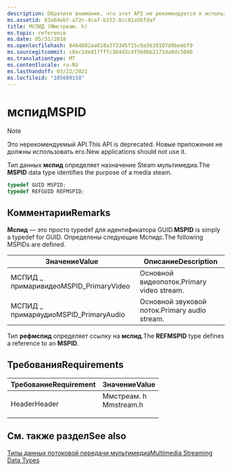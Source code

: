 ```yaml
---
description: Обратите внимание, что этот API не рекомендуется к использованию. Новые приложения не должны использовать его. Тип данных МСПИД определяет назначение Steam мультимедиа.
ms.assetid: 83a84eb7-a72c-4ca7-b152-8cc81a5bfdaf
title: МСПИД (Ммстреам. h)
ms.topic: reference
ms.date: 05/31/2018
ms.openlocfilehash: 8464882aa018a373345f15c0a5639107d9beebf9
ms.sourcegitcommit: c8ec1ded1ffffc364d3c4f560bb2171da0dc5040
ms.translationtype: MT
ms.contentlocale: ru-RU
ms.lasthandoff: 03/22/2021
ms.locfileid: "105689158"
---
```

# <a name="mspid"></a><span data-ttu-id="4bed9-105">мспид</span><span class="sxs-lookup"><span data-stu-id="4bed9-105">MSPID</span></span>

> [!Note]  
> <span data-ttu-id="4bed9-106">Это нерекомендуемый API.</span><span class="sxs-lookup"><span data-stu-id="4bed9-106">This API is deprecated.</span></span> <span data-ttu-id="4bed9-107">Новые приложения не должны использовать его.</span><span class="sxs-lookup"><span data-stu-id="4bed9-107">New applications should not use it.</span></span>

 

<span data-ttu-id="4bed9-108">Тип данных **мспид** определяет назначение Steam мультимедиа.</span><span class="sxs-lookup"><span data-stu-id="4bed9-108">The **MSPID** data type identifies the purpose of a media steam.</span></span>


```C++
typedef GUID MSPID;
typedef REFGUID REFMSPID;
```



## <a name="remarks"></a><span data-ttu-id="4bed9-109">Комментарии</span><span class="sxs-lookup"><span data-stu-id="4bed9-109">Remarks</span></span>

<span data-ttu-id="4bed9-110">**Мспид** — это просто typedef для идентификатора GUID.</span><span class="sxs-lookup"><span data-stu-id="4bed9-110">**MSPID** is simply a typedef for GUID.</span></span> <span data-ttu-id="4bed9-111">Определены следующие Мспидс.</span><span class="sxs-lookup"><span data-stu-id="4bed9-111">The following MSPIDs are defined.</span></span>



| <span data-ttu-id="4bed9-112">Значение</span><span class="sxs-lookup"><span data-stu-id="4bed9-112">Value</span></span>               | <span data-ttu-id="4bed9-113">Описание</span><span class="sxs-lookup"><span data-stu-id="4bed9-113">Description</span></span>           |
|---------------------|-----------------------|
| <span data-ttu-id="4bed9-114">МСПИД \_ примаривидео</span><span class="sxs-lookup"><span data-stu-id="4bed9-114">MSPID\_PrimaryVideo</span></span> | <span data-ttu-id="4bed9-115">Основной видеопоток.</span><span class="sxs-lookup"><span data-stu-id="4bed9-115">Primary video stream.</span></span> |
| <span data-ttu-id="4bed9-116">МСПИД \_ примаряудио</span><span class="sxs-lookup"><span data-stu-id="4bed9-116">MSPID\_PrimaryAudio</span></span> | <span data-ttu-id="4bed9-117">Основной звуковой поток.</span><span class="sxs-lookup"><span data-stu-id="4bed9-117">Primary audio stream.</span></span> |



 

<span data-ttu-id="4bed9-118">Тип **рефмспид** определяет ссылку на **мспид**.</span><span class="sxs-lookup"><span data-stu-id="4bed9-118">The **REFMSPID** type defines a reference to an **MSPID**.</span></span>

## <a name="requirements"></a><span data-ttu-id="4bed9-119">Требования</span><span class="sxs-lookup"><span data-stu-id="4bed9-119">Requirements</span></span>



| <span data-ttu-id="4bed9-120">Требование</span><span class="sxs-lookup"><span data-stu-id="4bed9-120">Requirement</span></span> | <span data-ttu-id="4bed9-121">Значение</span><span class="sxs-lookup"><span data-stu-id="4bed9-121">Value</span></span> |
|-------------------|---------------------------------------------------------------------------------------|
| <span data-ttu-id="4bed9-122">Header</span><span class="sxs-lookup"><span data-stu-id="4bed9-122">Header</span></span><br/> | <dl> <span data-ttu-id="4bed9-123"><dt>Ммстреам. h</dt></span><span class="sxs-lookup"><span data-stu-id="4bed9-123"><dt>Mmstream.h</dt></span></span> </dl> |



## <a name="see-also"></a><span data-ttu-id="4bed9-124">См. также раздел</span><span class="sxs-lookup"><span data-stu-id="4bed9-124">See also</span></span>

<dl> <dt>

[<span data-ttu-id="4bed9-125">Типы данных потоковой передачи мультимедиа</span><span class="sxs-lookup"><span data-stu-id="4bed9-125">Multimedia Streaming Data Types</span></span>](multimedia-streaming-data-types.md)
</dt> </dl>

 

 





